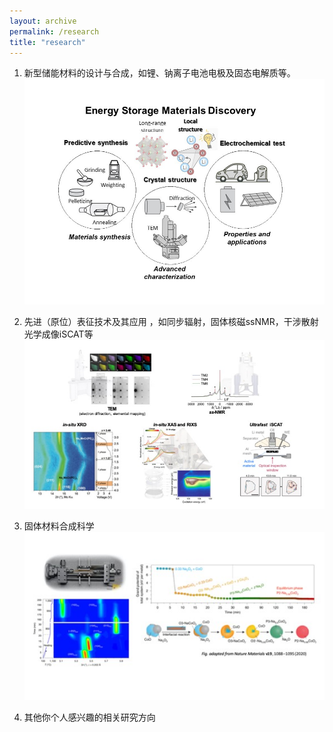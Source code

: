 ```yaml
---
layout: archive
permalink: /research
title: "research"
---
```


1. 新型储能材料的设计与合成，如锂、钠离子电池电极及固态电解质等。
![ESMD.png](/images/ESMD.png)

1. 先进（原位）表征技术及其应用 ，如同步辐射，固体核磁ssNMR，干涉散射光学成像iSCAT等
![characterization.jpg](/images/characterization.jpg)


1. 固体材料合成科学<br>
![synthesis.jpg](/images/synthesis.jpg)


1. 其他你个人感兴趣的相关研究方向




